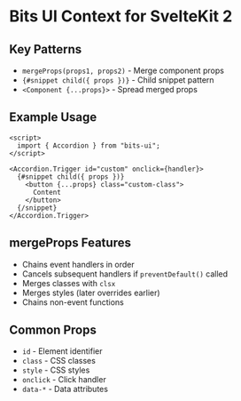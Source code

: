 # Bits UI Context for SvelteKit 2

## Key Patterns
- `mergeProps(props1, props2)` - Merge component props
- `{#snippet child({ props })}` - Child snippet pattern  
- `<Component {...props}>` - Spread merged props

## Example Usage
```svelte
<script>
  import { Accordion } from "bits-ui";
</script>

<Accordion.Trigger id="custom" onclick={handler}>
  {#snippet child({ props })}
    <button {...props} class="custom-class">
      Content
    </button>
  {/snippet}
</Accordion.Trigger>
```

## mergeProps Features
- Chains event handlers in order
- Cancels subsequent handlers if `preventDefault()` called
- Merges classes with `clsx`
- Merges styles (later overrides earlier)
- Chains non-event functions

## Common Props
- `id` - Element identifier
- `class` - CSS classes
- `style` - CSS styles  
- `onclick` - Click handler
- `data-*` - Data attributes